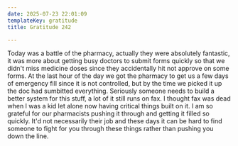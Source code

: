 ```yaml
---
date: 2025-07-23 22:01:09
templateKey: gratitude
title: Gratitude 242

---
```


Today was a battle of the pharmacy, actually they were absolutely fantastic, it
was more about getting busy doctors to submit forms quickly so that we didn't
miss medicine doses since they accidentally hit not approve on some forms.  At
the last hour of the day we got the pharmacy to get us a few days of emergency
fill since it is not controlled, but by the time we picked it up the doc had
sumbitted everything.  Seriously someone needs to build a better system for
this stuff, a lot of it still runs on fax.  I thought fax was dead when I was a
kid let alone now having critical things built on it.  I am so grateful for our
pharmacists pushing it through and getting it filled so quickly.  It'd not
necessarily their job and these days it can be hard to find someone to fight
for you through these things rather than pushing you down the line.
